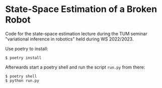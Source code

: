 # State-Space Estimation of a Broken Robot

Code for the state-space estimation lecture during the TUM seminar "variational
inference in robotics" held during WS 2022/2023.

Use poetry to install:

```shell
$ poetry install
```

Afterwards start a poetry shell and run the script `run.py` from there:

```shell
$ poetry shell
$ python run.py
```
